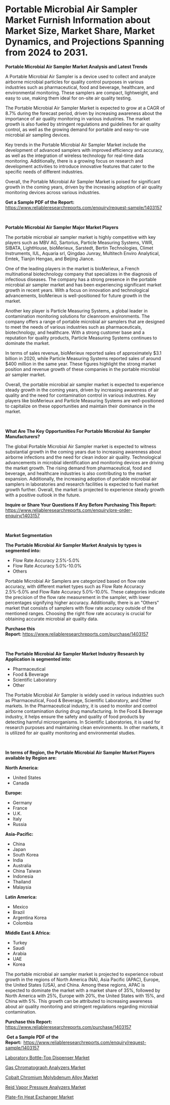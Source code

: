 <p><h1>Portable Microbial Air Sampler Market Furnish Information about Market Size, Market Share, Market Dynamics, and Projections Spanning from 2024 to 2031.</h1></p><p><strong>Portable Microbial Air Sampler Market Analysis and Latest Trends</strong></p>
<p><p>A Portable Microbial Air Sampler is a device used to collect and analyze airborne microbial particles for quality control purposes in various industries such as pharmaceutical, food and beverage, healthcare, and environmental monitoring. These samplers are compact, lightweight, and easy to use, making them ideal for on-site air quality testing.</p><p>The Portable Microbial Air Sampler Market is expected to grow at a CAGR of 8.7% during the forecast period, driven by increasing awareness about the importance of air quality monitoring in various industries. The market growth is also fueled by stringent regulations and guidelines for air quality control, as well as the growing demand for portable and easy-to-use microbial air sampling devices.</p><p>Key trends in the Portable Microbial Air Sampler Market include the development of advanced samplers with improved efficiency and accuracy, as well as the integration of wireless technology for real-time data monitoring. Additionally, there is a growing focus on research and development activities to introduce innovative features that cater to the specific needs of different industries.</p><p>Overall, the Portable Microbial Air Sampler Market is poised for significant growth in the coming years, driven by the increasing adoption of air quality monitoring devices across various industries.</p></p>
<p><strong>Get a Sample PDF of the Report:&nbsp;</strong> <a href="https://www.reliableresearchreports.com/enquiry/request-sample/1403157">https://www.reliableresearchreports.com/enquiry/request-sample/1403157</a></p>
<p>&nbsp;</p>
<p><strong>Portable Microbial Air Sampler Major Market Players</strong></p>
<p><p>The portable microbial air sampler market is highly competitive with key players such as MBV AG, Sartorius, Particle Measuring Systems, VWR, SIBATA, LightHouse, bioMerieux, Sarstedt, Bertin Technologies, Climet Instruments, IUL, Aquaria srl, Qingdao Junray, Multitech Enviro Analytical, Emtek, Tianjin Hengao, and Beijing Jiance.</p><p>One of the leading players in the market is bioMerieux, a French multinational biotechnology company that specializes in the diagnosis of infectious diseases. The company has a strong presence in the portable microbial air sampler market and has been experiencing significant market growth in recent years. With a focus on innovation and technological advancements, bioMerieux is well-positioned for future growth in the market.</p><p>Another key player is Particle Measuring Systems, a global leader in contamination monitoring solutions for cleanroom environments. The company offers a range of portable microbial air samplers that are designed to meet the needs of various industries such as pharmaceuticals, biotechnology, and healthcare. With a strong customer base and a reputation for quality products, Particle Measuring Systems continues to dominate the market.</p><p>In terms of sales revenue, bioMerieux reported sales of approximately $3.1 billion in 2020, while Particle Measuring Systems reported sales of around $400 million in the same year. These figures highlight the strong market position and revenue growth of these companies in the portable microbial air sampler market.</p><p>Overall, the portable microbial air sampler market is expected to experience steady growth in the coming years, driven by increasing awareness of air quality and the need for contamination control in various industries. Key players like bioMerieux and Particle Measuring Systems are well-positioned to capitalize on these opportunities and maintain their dominance in the market.</p></p>
<p>&nbsp;</p>
<p><strong>What Are The Key Opportunities For Portable Microbial Air Sampler Manufacturers?</strong></p>
<p><p>The global Portable Microbial Air Sampler market is expected to witness substantial growth in the coming years due to increasing awareness about airborne infections and the need for clean indoor air quality. Technological advancements in microbial identification and monitoring devices are driving the market growth. The rising demand from pharmaceutical, food and beverage, and healthcare industries is also contributing to the market expansion. Additionally, the increasing adoption of portable microbial air samplers in laboratories and research facilities is expected to fuel market growth further. Overall, the market is projected to experience steady growth with a positive outlook in the future.</p></p>
<p><strong>Inquire or Share Your Questions If Any Before Purchasing This Report:</strong> <a href="https://www.reliableresearchreports.com/enquiry/pre-order-enquiry/1403157">https://www.reliableresearchreports.com/enquiry/pre-order-enquiry/1403157</a></p>
<p>&nbsp;</p>
<p><strong>Market Segmentation</strong></p>
<p><strong>The Portable Microbial Air Sampler Market Analysis by types is segmented into:</strong></p>
<p><ul><li>Flow Rate Accuracy 2.5%-5.0%</li><li>Flow Rate Accuracy 5.0%-10.0%</li><li>Others</li></ul></p>
<p><p>Portable Microbial Air Samplers are categorized based on flow rate accuracy, with different market types such as Flow Rate Accuracy 2.5%-5.0% and Flow Rate Accuracy 5.0%-10.0%. These categories indicate the precision of the flow rate measurement in the sampler, with lower percentages signifying higher accuracy. Additionally, there is an "Others" market that consists of samplers with flow rate accuracy outside of the mentioned ranges. Choosing the right flow rate accuracy is crucial for obtaining accurate microbial air quality data.</p></p>
<p><strong>Purchase this Report:&nbsp;</strong><a href="https://www.reliableresearchreports.com/purchase/1403157">https://www.reliableresearchreports.com/purchase/1403157</a></p>
<p>&nbsp;</p>
<p><strong>The Portable Microbial Air Sampler Market Industry Research by Application is segmented into:</strong></p>
<p><ul><li>Pharmaceutical</li><li>Food & Beverage</li><li>Scientific Laboratory</li><li>Other</li></ul></p>
<p><p>The Portable Microbial Air Sampler is widely used in various industries such as Pharmaceutical, Food & Beverage, Scientific Laboratory, and Other markets. In the Pharmaceutical industry, it is used to monitor and control airborne contamination during drug manufacturing. In the Food & Beverage industry, it helps ensure the safety and quality of food products by detecting harmful microorganisms. In Scientific Laboratories, it is used for research purposes and maintaining clean environments. In other markets, it is utilized for air quality monitoring and environmental studies.</p></p>
<p>&nbsp;</p>
<p><strong>In terms of Region, the Portable Microbial Air Sampler Market Players available by Region are:</strong></p>
<p>
    <p> <strong> North America: </strong>
        <ul>
            <li>United States</li>
            <li>Canada</li>
        </ul>
        </p> 
    <p> <strong> Europe: </strong>
        <ul>
            <li>Germany</li>
            <li>France</li>
            <li>U.K.</li>
            <li>Italy</li>
            <li>Russia</li>
        </ul>
        </p> 
    <p> <strong> Asia-Pacific: </strong>
        <ul>
            <li>China</li>
            <li>Japan</li>
            <li>South Korea</li>
            <li>India</li>
            <li>Australia</li>
            <li>China Taiwan</li>
            <li>Indonesia</li>
            <li>Thailand</li>
            <li>Malaysia</li>
        </ul>
        </p> 
    <p> <strong> Latin America: </strong>
        <ul>
            <li>Mexico</li>
            <li>Brazil</li>
            <li>Argentina Korea</li>
            <li>Colombia</li>
        </ul>
        </p> 
    <p> <strong> Middle East & Africa: </strong>
        <ul>
            <li>Turkey</li>
            <li>Saudi</li>
            <li>Arabia</li>
            <li>UAE</li>
            <li>Korea</li>
        </ul>
    </p>
    </p>
<p><p>The portable microbial air sampler market is projected to experience robust growth in the regions of North America (NA), Asia Pacific (APAC), Europe, the United States (USA), and China. Among these regions, APAC is expected to dominate the market with a market share of 35%, followed by North America with 25%, Europe with 20%, the United States with 15%, and China with 5%. This growth can be attributed to increasing awareness about air quality monitoring and stringent regulations regarding microbial contamination.</p></p>
<p><strong>Purchase this Report: </strong><a href="https://www.reliableresearchreports.com/purchase/1403157">https://www.reliableresearchreports.com/purchase/1403157</a></p>
<p>&nbsp;<strong>Get a Sample PDF of the Report:&nbsp;&nbsp;</strong><a href="https://www.reliableresearchreports.com/enquiry/request-sample/1403157">https://www.reliableresearchreports.com/enquiry/request-sample/1403157</a></p>
<p><strong></strong></p>
<p><p><a href="https://fuschia-pecorino-a6d.notion.site/Laboratory-Bottle-Top-Dispenser-Market-Size-and-Growth-Market-Segmentation-Regional-and-Country-Br-b8156dc6c06941a8bbd4bec7fdc820a3">Laboratory Bottle-Top Dispenser Market</a></p><p><a href="https://github.com/khayangel/Market-Research-Report-List-2/blob/main/gas-chromatograph-analyzers-market.md">Gas Chromatograph Analyzers Market</a></p><p><a href="https://view.publitas.com/reportprime-1/cobalt-chromium-molybdenum-alloy-market-size-global-industry-overview-market-segmentation-and-forecast-2024-to-2031/">Cobalt Chromium Molybdenum Alloy Market</a></p><p><a href="https://github.com/eeaveuhhh/Market-Research-Report-List-1/blob/main/reid-vapor-pressure-analyzers-market.md">Reid Vapor Pressure Analyzers Market</a></p><p><a href="https://five-trouble-98a.notion.site/Plate-fin-Heat-Exchanger-Market-Size-and-Growth-Market-Segmentation-Regional-and-Country-Breakdown-70dd1c3c0ea4468da0c680d3b479ccc3">Plate-fin Heat Exchanger Market</a></p></p>